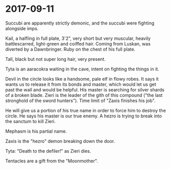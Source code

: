 # 2017-09-11

Succubi are apparently strictly demonic, and the succubi were fighting alongside imps. 

Kail, a halfling in full plate, 3'2", very short but very muscular, heavily battlescarred, light-green and coiffed hair. Coming from Luskan, was diverted by a Dawnbringer. Ruby on the chest of his full plate.

Tall, black but not super long hair, very present. 

Tyta is an aaracokra waiting in the cave, intent on fighting the things in it. 

Devil in the circle looks like a handsome, pale elf in flowy robes. It says it wants us to release it from its bonds and master, which would let us get past the wall and would be helpful. His master is searching for silver shards of a broken blade.  Zieri is the leader of the gith of this compound ("the last stronghold of the sword hunters"). Time limit of "Zaxis finishes his job". 

He will give us a portion of his true name in order to force him to destroy the circle. He says his master is our true enemy. A hezro is trying to break into the sanctum to kill Zieri. 

Mephasm is his partial name.

Zaxis is the "hezro" demon breaking down the door.

Tyta: "Death to the defiler!" as Zieri dies. 

Tentacles are a gift from the "Moonmother". 
